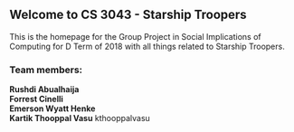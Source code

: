 ## Welcome to CS 3043 - Starship Troopers

This is the homepage for the Group Project in Social Implications of Computing for D Term of 2018 with all things related to Starship Troopers. 

### Team members: 

**Rushdi Abualhaija**   
**Forrest Cinelli**   
**Emerson Wyatt Henke**    
**Kartik Thooppal Vasu**  kthooppalvasu
